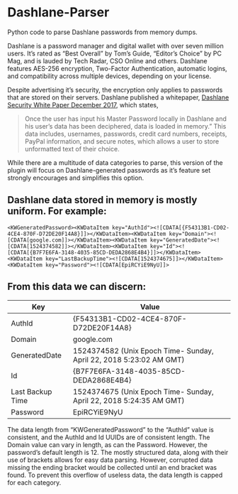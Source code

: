 # Dashlane-Parser
Python code to parse Dashlane passwords from memory dumps. 

Dashlane is a password manager and digital wallet with over seven million users. It’s rated as “Best Overall” by Tom’s Guide, “Editor’s Choice” by PC Mag, and is lauded by Tech Radar, CSO Online and others. Dashlane features AES-256 encryption, Two-Factor Authentication, automatic logins, and compatibility across multiple devices, depending on your license. 

Despite advertising it’s security, the encryption only applies to passwords that are stored on their servers. Dashlane published a whitepaper, [Dashlane Security White Paper December 2017](https://www.dashlane.com/download/Dashlane_SecurityWhitePaper_December2017.pdf), which states, 
> Once the user has input his Master Password locally in Dashlane and his user’s data has been deciphered, data is loaded in memory.” This data includes, usernames, passwords, credit card numbers, receipts, PayPal information, and secure notes, which allows a user to store unformatted text of their choice. 

While there are a multitude of data categories to parse, this version of the plugin will focus on Dashlane-generated passwords as it’s feature set strongly encourages and simplifies this option. 

## Dashlane data stored in memory is mostly uniform. For example:
```
<KWGeneratedPassword><KWDataItem key="AuthId"><![CDATA[{F54313B1-CD02-4CE4-870F-D72DE20F14A8}]]></KWDataItem><KWDataItem key="Domain"><![CDATA[google.com]]></KWDataItem><KWDataItem key="GeneratedDate"><![CDATA[1524374582]]></KWDataItem><KWDataItem key="Id"><![CDATA[{B7F7E6FA-3148-4035-85CD-DEDA2868E4B4}]]></KWDataItem><KWDataItem key="LastBackupTime"><![CDATA[1524374675]]></KWDataItem><KWDataItem key="Password"><![CDATA[EpiRCYiE9NyU]]>
```

## From this data we can discern:
Key              | Value
-----------------|----------
AuthId           | {F54313B1-CD02-4CE4-870F-D72DE20F14A8}
Domain           | google.com
GeneratedDate    | 1524374582 (Unix Epoch Time- Sunday, April 22, 2018 5:23:02 AM GMT)
Id               | {B7F7E6FA-3148-4035-85CD-DEDA2868E4B4}
Last Backup Time | 1524374675 (Unix Epoch Time- Sunday, April 22, 2018 5:24:35 AM GMT)
Password         | EpiRCYiE9NyU


The data length from “KWGeneratedPassword” to the “AuthId” value is consistent, and the AuthId and Id UUIDs are of consistent length. The Domain value can vary in length, as can the Password. However, the password’s default length is 12. The mostly structured data, along with their use of brackets allows for easy data parsing. However, corrupted data missing the ending bracket would be collected until an end bracket was found. To prevent this overflow of useless data, the data length is capped for each category.

